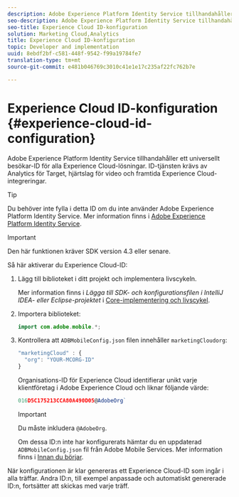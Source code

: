 ```yaml
---
description: Adobe Experience Platform Identity Service tillhandahåller ett universellt besökar-ID för alla Experience Cloud-lösningar. ID-tjänsten krävs av Analytics för Target, hjärtslag för video och framtida Experience Cloud-integreringar.
seo-description: Adobe Experience Platform Identity Service tillhandahåller ett universellt besökar-ID för alla Experience Cloud-lösningar. ID-tjänsten krävs av Analytics för Target, hjärtslag för video och framtida Experience Cloud-integreringar.
seo-title: Experience Cloud ID-konfiguration
solution: Marketing Cloud,Analytics
title: Experience Cloud ID-konfiguration
topic: Developer and implementation
uuid: 8ebdf2bf-c581-448f-9542-f99a19784fe7
translation-type: tm+mt
source-git-commit: e481b046769c3010c41e1e17c235af22fc762b7e

---
```



# Experience Cloud ID-konfiguration {#experience-cloud-id-configuration}

Adobe Experience Platform Identity Service tillhandahåller ett universellt besökar-ID för alla Experience Cloud-lösningar. ID-tjänsten krävs av Analytics för Target, hjärtslag för video och framtida Experience Cloud-integreringar.

>[!TIP]
>
>Du behöver inte fylla i detta ID om du inte använder Adobe Experience Platform Identity Service. Mer information finns i [Adobe Experience Platform Identity Service](https://marketing.adobe.com/resources/help/en_US/mcvid/).

>[!IMPORTANT]
>
>Den här funktionen kräver SDK version 4.3 eller senare.

Så här aktiverar du Experience Cloud-ID:

1. Lägg till biblioteket i ditt projekt och implementera livscykeln.

   Mer information finns i *Lägga till SDK- och konfigurationsfilen i IntelliJ IDEA- eller Eclipse-projektet* i [Core-implementering och livscykel](/help/android/getting-started/dev-qs.md).

1. Importera biblioteket:

   ```java
   import com.adobe.mobile.*;
   ```

1. Kontrollera att `ADBMobileConfig.json` filen innehåller `marketingCloudorg`:

   ```js
   "marketingCloud" : { 
     "org": "YOUR-MCORG-ID" 
   }
   ```

   Organisations-ID för Experience Cloud identifierar unikt varje klientföretag i Adobe Experience Cloud och liknar följande värde:

   ```js
   016D5C175213CCA80A490D05@AdobeOrg`
   ```

   >[!IMPORTANT]
   >
   >Du måste inkludera `@AdobeOrg`.

   Om dessa ID:n inte har konfigurerats hämtar du en uppdaterad `ADBMobileConfig.json` fil från Adobe Mobile Services. Mer information finns i [Innan du börjar](/help/android/getting-started/requirements.md).

När konfigurationen är klar genereras ett Experience Cloud-ID som ingår i alla träffar. Andra ID:n, till exempel anpassade och automatiskt genererade ID:n, fortsätter att skickas med varje träff.
